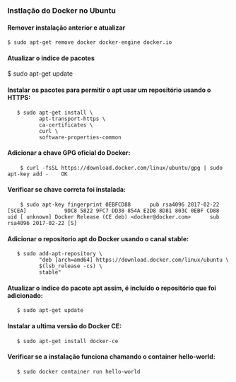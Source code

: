 ### Instlação do Docker no Ubuntu

#### Remover instalação anterior e atualizar

    $ sudo apt-get remove docker docker-engine docker.io

#### Atualizar o indice de pacotes 

   $ sudo apt-get update

#### Instalar os pacotes para permitir o apt usar um repositório usando o HTTPS:

       $ sudo apt-get install \        
              apt-transport-https \        
              ca-certificates \        
              curl \        
              software-properties-common

#### Adicionar a chave GPG oficial do Docker:

        $ curl -fsSL https://download.docker.com/linux/ubuntu/gpg | sudo apt-key add -    OK


#### Verificar se chave correta foi instalada:

        $ sudo apt-key fingerprint 0EBFCD88      pub rsa4096 2017-02-22 [SCEA]            9DC8 5822 9FC7 DD38 854A E2D8 8D81 803C 0EBF CD88      uid [ unknown] Docker Release (CE deb) <docker@docker.com>      sub rsa4096 2017-02-22 [S]

#### Adicionar o repositorio apt do Docker usando o canal stable:

       $ sudo add-apt-repository \        
              "deb [arch=amd64] https://download.docker.com/linux/ubuntu \        
              $(lsb_release -cs) \        
              stable"

#### Atualizar o indice do pacote apt assim, é incluído o repositório que foi adicionado:

       $ sudo apt-get update

#### Instalar a ultima versão do Docker CE:

       $ sudo apt-get install docker-ce


#### Verificar se a instalação funciona chamando o container hello-world:

       $ sudo docker container run hello-world




